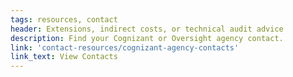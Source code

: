 ```yaml
---
tags: resources, contact
header: Extensions, indirect costs, or technical audit advice
description: Find your Cognizant or Oversight agency contact.
link: 'contact-resources/cognizant-agency-contacts'
link_text: View Contacts
---
```

